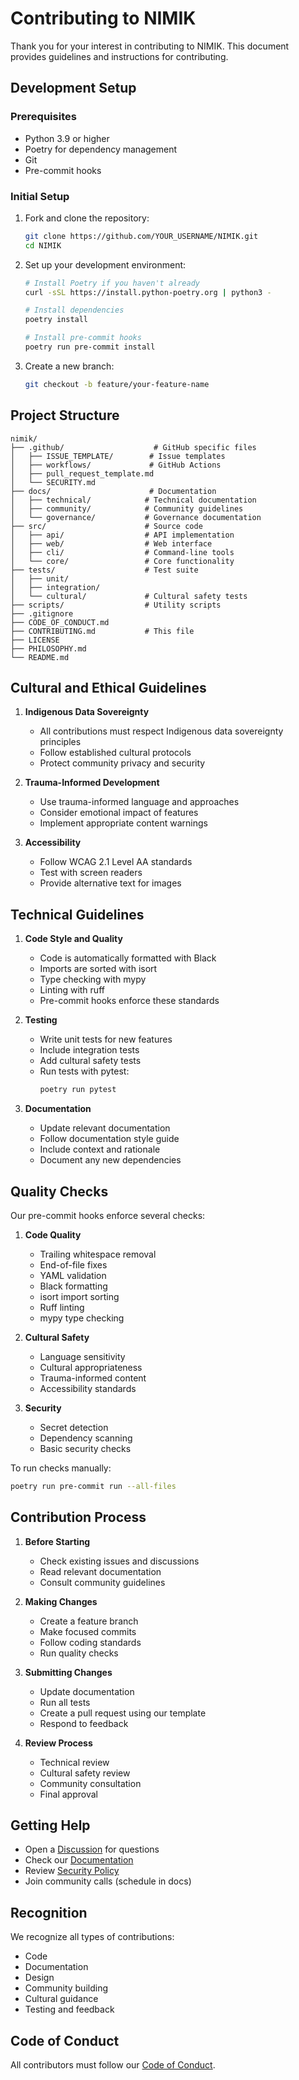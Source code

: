 # Contributing to NIMIK

Thank you for your interest in contributing to NIMIK. This document provides guidelines and instructions for contributing.

## Development Setup

### Prerequisites

- Python 3.9 or higher
- Poetry for dependency management
- Git
- Pre-commit hooks

### Initial Setup

1. Fork and clone the repository:
   ```bash
   git clone https://github.com/YOUR_USERNAME/NIMIK.git
   cd NIMIK
   ```

2. Set up your development environment:
   ```bash
   # Install Poetry if you haven't already
   curl -sSL https://install.python-poetry.org | python3 -

   # Install dependencies
   poetry install

   # Install pre-commit hooks
   poetry run pre-commit install
   ```

3. Create a new branch:
   ```bash
   git checkout -b feature/your-feature-name
   ```

## Project Structure

```
nimik/
├── .github/                    # GitHub specific files
│   ├── ISSUE_TEMPLATE/        # Issue templates
│   ├── workflows/             # GitHub Actions
│   ├── pull_request_template.md
│   └── SECURITY.md
├── docs/                      # Documentation
│   ├── technical/            # Technical documentation
│   ├── community/            # Community guidelines
│   └── governance/           # Governance documentation
├── src/                      # Source code
│   ├── api/                  # API implementation
│   ├── web/                  # Web interface
│   ├── cli/                  # Command-line tools
│   └── core/                 # Core functionality
├── tests/                    # Test suite
│   ├── unit/
│   ├── integration/
│   └── cultural/             # Cultural safety tests
├── scripts/                  # Utility scripts
├── .gitignore
├── CODE_OF_CONDUCT.md
├── CONTRIBUTING.md           # This file
├── LICENSE
├── PHILOSOPHY.md
└── README.md
```

## Cultural and Ethical Guidelines

1. **Indigenous Data Sovereignty**
   - All contributions must respect Indigenous data sovereignty principles
   - Follow established cultural protocols
   - Protect community privacy and security

2. **Trauma-Informed Development**
   - Use trauma-informed language and approaches
   - Consider emotional impact of features
   - Implement appropriate content warnings

3. **Accessibility**
   - Follow WCAG 2.1 Level AA standards
   - Test with screen readers
   - Provide alternative text for images

## Technical Guidelines

1. **Code Style and Quality**
   - Code is automatically formatted with Black
   - Imports are sorted with isort
   - Type checking with mypy
   - Linting with ruff
   - Pre-commit hooks enforce these standards

2. **Testing**
   - Write unit tests for new features
   - Include integration tests
   - Add cultural safety tests
   - Run tests with pytest:
     ```bash
     poetry run pytest
     ```

3. **Documentation**
   - Update relevant documentation
   - Follow documentation style guide
   - Include context and rationale
   - Document any new dependencies

## Quality Checks

Our pre-commit hooks enforce several checks:

1. **Code Quality**
   - Trailing whitespace removal
   - End-of-file fixes
   - YAML validation
   - Black formatting
   - isort import sorting
   - Ruff linting
   - mypy type checking

2. **Cultural Safety**
   - Language sensitivity
   - Cultural appropriateness
   - Trauma-informed content
   - Accessibility standards

3. **Security**
   - Secret detection
   - Dependency scanning
   - Basic security checks

To run checks manually:
```bash
poetry run pre-commit run --all-files
```

## Contribution Process

1. **Before Starting**
   - Check existing issues and discussions
   - Read relevant documentation
   - Consult community guidelines

2. **Making Changes**
   - Create a feature branch
   - Make focused commits
   - Follow coding standards
   - Run quality checks

3. **Submitting Changes**
   - Update documentation
   - Run all tests
   - Create a pull request using our template
   - Respond to feedback

4. **Review Process**
   - Technical review
   - Cultural safety review
   - Community consultation
   - Final approval

## Getting Help

- Open a [Discussion](https://github.com/bimdev1/NIMIK/discussions) for questions
- Check our [Documentation](./docs/)
- Review [Security Policy](/.github/SECURITY.md)
- Join community calls (schedule in docs)

## Recognition

We recognize all types of contributions:
- Code
- Documentation
- Design
- Community building
- Cultural guidance
- Testing and feedback

## Code of Conduct

All contributors must follow our [Code of Conduct](CODE_OF_CONDUCT.md).

